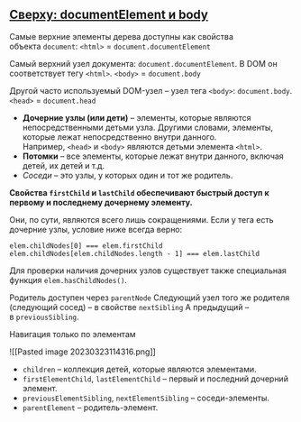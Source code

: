 ## [Сверху: documentElement и body](https://learn.javascript.ru/dom-navigation#sverhu-documentelement-i-body)

Самые верхние элементы дерева доступны как свойства объекта `document`:
`<html>` = `document.documentElement`

Самый верхний узел документа: `document.documentElement`. В DOM он соответствует тегу `<html>`.
`<body>` = `document.body`

Другой часто используемый DOM-узел – узел тега `<body>`: `document.body`.
`<head>` = `document.head`


-   **Дочерние узлы (или дети)** – элементы, которые являются непосредственными детьми узла. Другими словами, элементы, которые лежат непосредственно внутри данного. Например, `<head>` и `<body>` являются детьми элемента `<html>`.
-   **Потомки** – все элементы, которые лежат внутри данного, включая детей, их детей и т.д.
- _Соседи_ – это узлы, у которых один и тот же родитель.

**Свойства `firstChild` и `lastChild` обеспечивают быстрый доступ к первому и последнему дочернему элементу.**

Они, по сути, являются всего лишь сокращениями. Если у тега есть дочерние узлы, условие ниже всегда верно:

`elem.childNodes[0] === elem.firstChild elem.childNodes[elem.childNodes.length - 1] === elem.lastChild`

Для проверки наличия дочерних узлов существует также специальная функция `elem.hasChildNodes()`.

Родитель доступен через `parentNode`
Следующий узел того же родителя (следующий сосед) – в свойстве `nextSibling` 
А предыдущий – в `previousSibling`.

Навигация только по элементам

![[Pasted image 20230323114316.png]]

-   `children` – коллекция детей, которые являются элементами.
-   `firstElementChild`, `lastElementChild` – первый и последний дочерний элемент.
-   `previousElementSibling`, `nextElementSibling` – соседи-элементы.
-   `parentElement` – родитель-элемент.